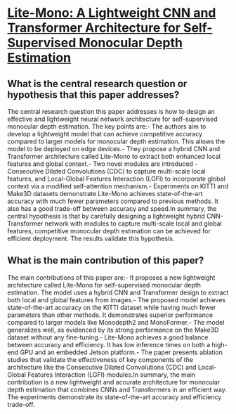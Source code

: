 # [Lite-Mono: A Lightweight CNN and Transformer Architecture for   Self-Supervised Monocular Depth Estimation](https://arxiv.org/abs/2211.13202)

## What is the central research question or hypothesis that this paper addresses?

The central research question this paper addresses is how to design an effective and lightweight neural network architecture for self-supervised monocular depth estimation. The key points are:- The authors aim to develop a lightweight model that can achieve competitive accuracy compared to larger models for monocular depth estimation. This allows the model to be deployed on edge devices.- They propose a hybrid CNN and Transformer architecture called Lite-Mono to extract both enhanced local features and global context.- Two novel modules are introduced - Consecutive Dilated Convolutions (CDC) to capture multi-scale local features, and Local-Global Features Interaction (LGFI) to incorporate global context via a modified self-attention mechanism.- Experiments on KITTI and Make3D datasets demonstrate Lite-Mono achieves state-of-the-art accuracy with much fewer parameters compared to previous methods. It also has a good trade-off between accuracy and speed.In summary, the central hypothesis is that by carefully designing a lightweight hybrid CNN-Transformer network with modules to capture multi-scale local and global features, competitive monocular depth estimation can be achieved for efficient deployment. The results validate this hypothesis.


## What is the main contribution of this paper?

The main contributions of this paper are:- It proposes a new lightweight architecture called Lite-Mono for self-supervised monocular depth estimation. The model uses a hybrid CNN and Transformer design to extract both local and global features from images.- The proposed model achieves state-of-the-art accuracy on the KITTI dataset while having much fewer parameters than other methods. It demonstrates superior performance compared to larger models like Monodepth2 and MonoFormer.- The model generalizes well, as evidenced by its strong performance on the Make3D dataset without any fine-tuning.- Lite-Mono achieves a good balance between accuracy and efficiency. It has low inference times on both a high-end GPU and an embedded Jetson platform.- The paper presents ablation studies that validate the effectiveness of key components of the architecture like the Consecutive Dilated Convolutions (CDC) and Local-Global Features Interaction (LGFI) modules.In summary, the main contribution is a new lightweight and accurate architecture for monocular depth estimation that combines CNNs and Transformers in an efficient way. The experiments demonstrate its state-of-the-art accuracy and efficiency trade-off.
